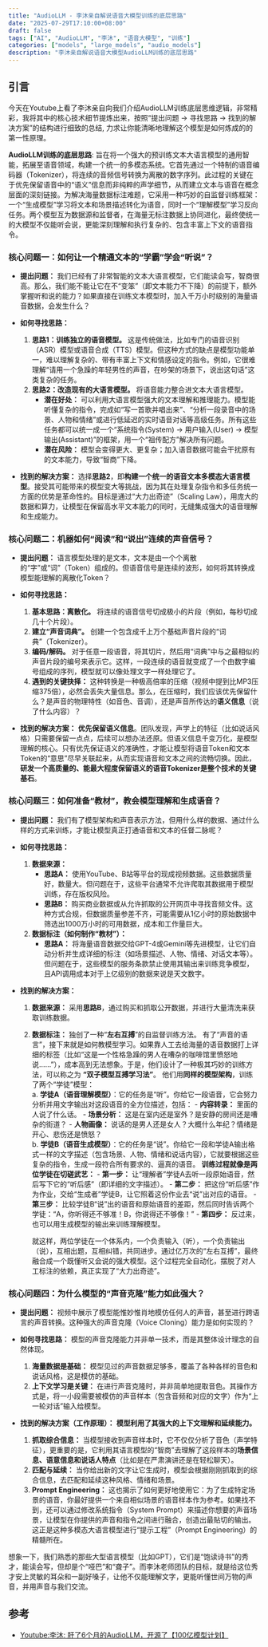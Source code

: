 ```yaml
---
title: "AudioLLM - 李沐亲自解说语音大模型训练的底层思路"
date: "2025-07-29T17:10:00+08:00"
draft: false
tags: ["AI", "AudioLLM", "李沐", "语音大模型", "训练"]
categories: ["models", "large_models", "audio_models"]
description: "李沐亲自解说语音大模型AudioLLM训练的底层思路"
---
```


## 引言

今天在Youtube上看了李沐亲自向我们介绍AudioLLM训练底层思维逻辑，非常精彩，我将其中的核心技术细节提炼出来，按照“提出问题 -> 寻找思路 -> 找到的解决方案”的结构进行细致的总结, 力求让你能清晰地理解这个模型是如何炼成的的第一性原理。

**AudioLLM训练的底层思路**: 旨在将一个强大的预训练文本大语言模型的通用智能，拓展至语音领域，构建一个统一的多模态系统。它首先通过一个特制的语音编码器（Tokenizer），将连续的音频信号转换为离散的数字序列。此过程的关键在于优先保留语音中的“语义”信息而非纯粹的声学细节，从而建立文本与语音在概念层面的深刻链接。为解决海量数据标注难题，它采用一种巧妙的自监督训练框架：一个“生成模型”学习将文本和场景描述转化为语音，同时一个“理解模型”学习反向任务。两个模型互为数据源和监督者，在海量无标注数据上协同进化，最终使统一的大模型不仅能听会说，更能深刻理解和执行复杂的、包含丰富上下文的语音指令。

### **核心问题一：如何让一个精通文本的“学霸”学会“听说”？**

* **提出问题：**
    我们已经有了非常智能的文本大语言模型，它们能读会写，智商很高。那么，我们能不能让它在不“变笨”（即文本能力不下降）的前提下，额外掌握听和说的能力？如果直接在训练文本模型时，加入千万小时级别的海量语音数据，会发生什么？

* **如何寻找思路：**
    1. **思路1：训练独立的语音模型。** 这是传统做法，比如专门的语音识别（ASR）模型或语音合成（TTS）模型。但这种方式的缺点是模型功能单一，难以理解复杂的、带有丰富上下文和情感设定的指令。例如，它很难理解“请用一个急躁的年轻男性的声音，在吵架的场景下，说出这句话”这类复杂的任务。
    2. **思路2：改造现有的大语言模型。** 将语音能力整合进文本大语言模型。
        * **潜在好处：** 可以利用大语言模型强大的文本理解和推理能力。模型能听懂复杂的指令，完成如“写一首歌并唱出来”、“分析一段录音中的场景、人物和情绪”或进行低延迟的实时语音对话等高级任务。所有这些任务都可以统一成一个“系统指令(System) -> 用户输入(User) -> 模型输出(Assistant)”的框架，用一个“祖传配方”解决所有问题。
        * **潜在风险：** 模型会变得更大、更复杂；加入语音数据可能会干扰原有的文本能力，导致“智商”下降。

* **找到的解决方案：**
    选择**思路2**，即**构建一个统一的语音文本多模态大语言模型**。接受其可能带来的模型变大等挑战，因为其在处理复杂指令和多任务统一方面的优势是革命性的。目标是通过“大力出奇迹”（Scaling Law），用庞大的数据和算力，让模型在保留高水平文本能力的同时，无缝集成强大的语音理解和生成能力。

### **核心问题二：机器如何“阅读”和“说出”连续的声音信号？**

* **提出问题：**
    语言模型处理的是文本，文本是由一个个离散的“字”或“词”（Token）组成的。但语音信号是连续的波形，如何将其转换成模型能理解的离散化Token？

* **如何寻找思路：**
    1. **基本思路：离散化。** 将连续的语音信号切成极小的片段（例如，每秒切成几十个片段）。
    2. **建立“声音词典”。** 创建一个包含成千上万个基础声音片段的“词典”（Tokenizer）。
    3. **编码/解码。** 对于任意一段语音，将其切片，然后用“词典”中与之最相似的声音片段的编号来表示它。这样，一段连续的语音就变成了一个由数字编号组成的序列，模型就可以像处理文字一样处理它了。
    4. **遇到的关键抉择：** 这种转换是一种极高倍率的压缩（视频中提到比MP3压缩375倍），必然会丢失大量信息。那么，在压缩时，我们应该优先保留什么？是声音的物理特性（如音色、音调），还是声音所传达的**语义信息**（说了什么内容）？

* **找到的解决方案：**
    **优先保留语义信息**。团队发现，声学上的特征（比如说话风格）只需要保留一点点，后续可以想办法还原。但语义信息千变万化，是模型理解的核心。只有优先保证语义的准确性，才能让模型将语音Token和文本Token的“意思”尽早关联起来，从而实现语音和文本之间的流畅切换。因此，**研发一个高质量的、能最大程度保留语义的语音Tokenizer是整个技术的关键基石**。

### **核心问题三：如何准备“教材”，教会模型理解和生成语音？**

* **提出问题：**
    我们有了模型架构和声音表示方法，但用什么样的数据、通过什么样的方式来训练，才能让模型真正打通语音和文本的任督二脉呢？

* **如何寻找思路：**
    1. **数据来源：**
        * **思路A：** 使用YouTube、B站等平台的现成视频数据。这些数据质量好，数量大。但问题在于，这些平台通常不允许爬取其数据用于模型训练，存在版权风险。
        * **思路B：** 购买商业数据或从允许抓取的公开网页中寻找音频文件。这种方式合规，但数据质量参差不齐，可能需要从1亿小时的原始数据中筛选出1000万小时的可用数据，成本和工作量巨大。
    2. **数据标注（如何制作“教材”）：**
        * **思路A：** 将海量语音数据交给GPT-4或Gemini等先进模型，让它们自动分析并生成详细的标注（如场景描述、人物、情绪、对话文本等）。但问题在于，这些模型的服务条款禁止使用其输出来训练竞争模型，且API调用成本对于上亿级别的数据来说是天文数字。

* **找到的解决方案：**
    1. **数据来源：** 采用**思路B**，通过购买和抓取公开数据，并进行大量清洗来获取训练数据。
    2. **数据标注：** 独创了一种“**左右互搏**”的自监督训练方法。
        有了“声音的语言”，接下来就是如何教模型学习。如果靠人工去给海量的语音数据打上详细的标签（比如“这是一个性格急躁的男人在嘈杂的咖啡馆里愤怒地说……”），成本高到无法想象。于是，他们设计了一种极其巧妙的训练方法，可以称之为 **“双子模型互搏学习法”**。
             他们用**同样的模型架构**，训练了两个“学徒”模型：  
             a. **学徒A（语音理解模型）**：它的任务是“听”。你给它一段语音，它会努力分析并用文字输出对这段语音的全方位描述，包括：
               - **内容转录：** 里面的人说了什么话。
               - **场景分析：** 这是在室内还是室外？是安静的房间还是嘈杂的街道？
               - **人物画像：** 说话的是男人还是女人？大概什么年纪？情绪是开心、悲伤还是愤怒？  
             b. **学徒B（语音生成模型）**：它的任务是“说”。你给它一段和学徒A输出格式一样的文字描述（包含场景、人物、情绪和说话内容），它就要根据这些复杂的指令，生成一段符合所有要求的、逼真的语音。
             **训练过程就像是两位学徒在切磋武艺：**
             - **第一步：** 让“理解者”学徒A去听一段原始语音，然后写下它的“听后感”（即详细的文字描述）。
             - **第二步：** 把这份“听后感”作为作业，交给“生成者”学徒B，让它照着这份作业去“说”出对应的语音。
             - **第三步：** 比较学徒B“说”出的语音和原始语音的差距，然后同时告诉两个学徒：“A，你听得还不够准！B，你说得还不够像！”
             - **第四步：** 反过来，也可以用生成模型的输出来训练理解模型。
  
        就这样，两位学徒在一个体系内，一个负责输入（听），一个负责输出（说），互相出题，互相纠错，共同进步。通过亿万次的“左右互搏”，最终融合成一个既懂听又会说的强大模型。这个过程完全自动化，摆脱了对人工标注的依赖，真正实现了“大力出奇迹”。

### **核心问题四：为什么模型的“声音克隆”能力如此强大？**

* **提出问题：**
    视频中展示了模型能惟妙惟肖地模仿任何人的声音，甚至进行跨语言的声音转换。这种强大的声音克隆（Voice Cloning）能力是如何实现的？

* **如何寻找思路：**
    模型的声音克隆能力并非单一技术，而是其整体设计理念的自然体现。
    1. **海量数据是基础：** 模型见过的声音数据足够多，覆盖了各种各样的音色和说话风格，这是模仿的基础。
    2. **上下文学习是关键：** 在进行声音克隆时，并非简单地提取音色。其操作方式是，将一小段需要被模仿的声音样本（包含音频和对应的文字）作为“上一轮对话”输入给模型。

* **找到的解决方案（工作原理）：**
    **模型利用了其强大的上下文理解和延续能力。**
    1. **抓取综合信息：** 当模型接收到声音样本时，它不仅仅分析了音色（声学特征），更重要的是，它利用其语言模型的“智商”去理解了这段样本的**场景信息、语意信息和说话人特点**（比如是在严肃演讲还是在轻松聊天）。
    2. **匹配与延续：** 当你给出新的文字让它生成时，模型会根据刚刚抓取到的综合信息，去匹配和延续这种风格、情绪和场景。
    3. **Prompt Engineering：** 这也揭示了如何更好地使用它：为了生成特定场景的语音，你最好提供一个来自相似场景的语音样本作为参考。如果找不到，还可以通过修改系统指令（System Prompt）来描述你想要的声音场景，让模型在你提供的声音和指令之间进行融合，创造出最贴切的输出。这正是这种多模态大语言模型进行“提示工程”（Prompt Engineering）的精髓所在。

想象一下，我们熟悉的那些大型语言模型（比如GPT），它们是“饱读诗书”的秀才，能读会写，但却是个“哑巴”和“聋子”。而李沐老师团队的目标，就是给这位秀才安上灵敏的耳朵和一副好嗓子，让他不仅能理解文字，更能听懂世间万物的声音，并用声音与我们交流。

## 参考  

* [Youtube:李沐: 肝了6个月的AudioLLM，开源了【100亿模型计划】](https://www.youtube.com/watch?v=0Dv4s2P65YQ)
